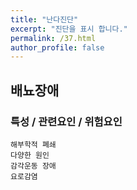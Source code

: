 ```yaml
---
title: "난다진단"
excerpt: "진단을 표시 합니다."
permalink: /37.html
author_profile: false
---
```

## 배뇨장애


### 특성 / 관련요인 / 위험요인

>                
                              
    해부학적 폐쇄
    다양한 원인
    감각운동 장애
    요로감염

